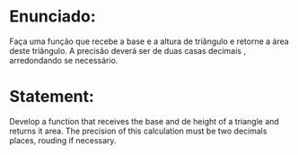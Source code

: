 # Enunciado:

Faça uma função que recebe a base e a altura de triângulo e retorne a área deste triângulo. A precisão deverá ser de duas casas decimais
, arredondando se necessário.

# Statement:

Develop a function that receives the base and de height of a triangle and returns it area. The precision of this calculation must be two decimals places, rouding if necessary.
